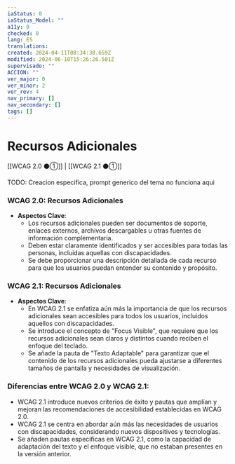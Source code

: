 ```yaml
---
iaStatus: 0
iaStatus_Model: ""
a11y: 0
checked: 0
lang: ES
translations: 
created: 2024-04-11T08:34:38.659Z
modified: 2024-06-10T15:26:26.501Z
supervisado: ""
ACCION: ""
ver_major: 0
ver_minor: 2
ver_rev: 4
nav_primary: []
nav_secondary: []
tags: []
---
```

# Recursos Adicionales

[[WCAG 2.0 ⚫①]] | [[WCAG 2.1 ⚫①]]

TODO: Creacion especifica, prompt generico del tema no funciona aqui

### WCAG 2.0: Recursos Adicionales
- **Aspectos Clave**:
    - Los recursos adicionales pueden ser documentos de soporte, enlaces externos, archivos descargables u otras fuentes de información complementaria.
    - Deben estar claramente identificados y ser accesibles para todas las personas, incluidas aquellas con discapacidades.
    - Se debe proporcionar una descripción detallada de cada recurso para que los usuarios puedan entender su contenido y propósito.
  
### WCAG 2.1: Recursos Adicionales
- **Aspectos Clave**:
    - En WCAG 2.1 se enfatiza aún más la importancia de que los recursos adicionales sean accesibles para todos los usuarios, incluidos aquellos con discapacidades.
    - Se introduce el concepto de "Focus Visible", que requiere que los recursos adicionales sean claros y distintos cuando reciben el enfoque del teclado.
    - Se añade la pauta de "Texto Adaptable" para garantizar que el contenido de los recursos adicionales pueda ajustarse a diferentes tamaños de pantalla y necesidades de visualización.

### Diferencias entre WCAG 2.0 y WCAG 2.1:
- WCAG 2.1 introduce nuevos criterios de éxito y pautas que amplían y mejoran las recomendaciones de accesibilidad establecidas en WCAG 2.0.
- WCAG 2.1 se centra en abordar aún más las necesidades de usuarios con discapacidades, considerando nuevos dispositivos y tecnologías.
- Se añaden pautas específicas en WCAG 2.1, como la capacidad de adaptación del texto y el enfoque visible, que no estaban presentes en la versión anterior.
